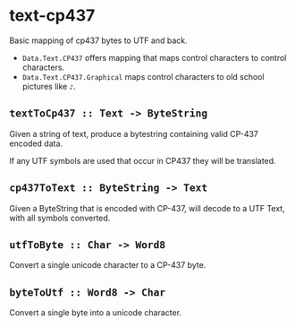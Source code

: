 # text-cp437

Basic mapping of cp437 bytes to UTF and back.

* `Data.Text.CP437` offers mapping that maps control characters to control characters.
* `Data.Text.CP437.Graphical` maps control characters to old school pictures like `♪`.

## `textToCp437 :: Text -> ByteString`

Given a string of text, produce a bytestring containing valid CP-437 encoded data.

If any UTF symbols are used that occur in CP437 they will be translated.

## `cp437ToText :: ByteString -> Text`

Given a ByteString that is encoded with CP-437, will decode to a UTF Text, with all symbols converted.

## `utfToByte :: Char -> Word8`

Convert a single unicode character to a CP-437 byte.

## `byteToUtf :: Word8 -> Char`

Convert a single byte into a unicode character.

